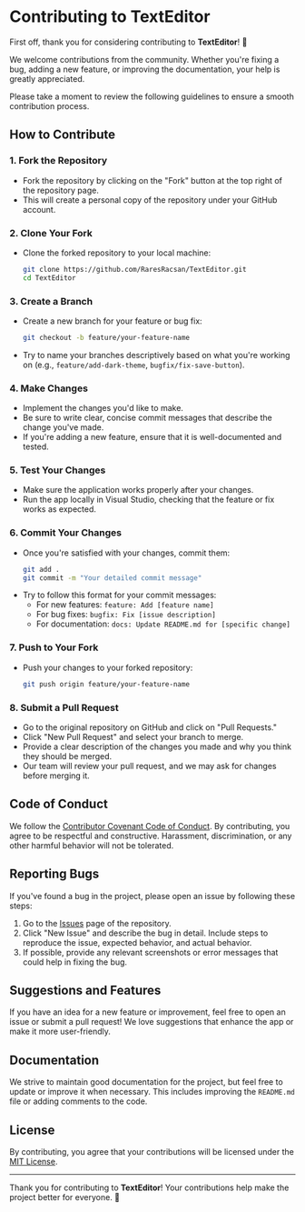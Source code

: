# Contributing to TextEditor

First off, thank you for considering contributing to **TextEditor**! 🎉

We welcome contributions from the community. Whether you're fixing a bug, adding a new feature, or improving the documentation, your help is greatly appreciated.

Please take a moment to review the following guidelines to ensure a smooth contribution process.

## How to Contribute

### 1. **Fork the Repository**
   - Fork the repository by clicking on the "Fork" button at the top right of the repository page.
   - This will create a personal copy of the repository under your GitHub account.

### 2. **Clone Your Fork**
   - Clone the forked repository to your local machine:
     ```bash
     git clone https://github.com/RaresRacsan/TextEditor.git
     cd TextEditor
     ```

### 3. **Create a Branch**
   - Create a new branch for your feature or bug fix:
     ```bash
     git checkout -b feature/your-feature-name
     ```
   - Try to name your branches descriptively based on what you're working on (e.g., `feature/add-dark-theme`, `bugfix/fix-save-button`).

### 4. **Make Changes**
   - Implement the changes you'd like to make.
   - Be sure to write clear, concise commit messages that describe the change you've made.
   - If you're adding a new feature, ensure that it is well-documented and tested.

### 5. **Test Your Changes**
   - Make sure the application works properly after your changes.
   - Run the app locally in Visual Studio, checking that the feature or fix works as expected.

### 6. **Commit Your Changes**
   - Once you're satisfied with your changes, commit them:
     ```bash
     git add .
     git commit -m "Your detailed commit message"
     ```
   - Try to follow this format for your commit messages:
     - For new features: `feature: Add [feature name]`
     - For bug fixes: `bugfix: Fix [issue description]`
     - For documentation: `docs: Update README.md for [specific change]`

### 7. **Push to Your Fork**
   - Push your changes to your forked repository:
     ```bash
     git push origin feature/your-feature-name
     ```

### 8. **Submit a Pull Request**
   - Go to the original repository on GitHub and click on "Pull Requests."
   - Click "New Pull Request" and select your branch to merge.
   - Provide a clear description of the changes you made and why you think they should be merged.
   - Our team will review your pull request, and we may ask for changes before merging it.

## Code of Conduct

We follow the [Contributor Covenant Code of Conduct](https://www.contributor-covenant.org/). By contributing, you agree to be respectful and constructive. Harassment, discrimination, or any other harmful behavior will not be tolerated.

## Reporting Bugs

If you've found a bug in the project, please open an issue by following these steps:

1. Go to the [Issues](https://github.com/RaresRacsan/PlainTextEditor/issues) page of the repository.
2. Click "New Issue" and describe the bug in detail. Include steps to reproduce the issue, expected behavior, and actual behavior.
3. If possible, provide any relevant screenshots or error messages that could help in fixing the bug.

## Suggestions and Features

If you have an idea for a new feature or improvement, feel free to open an issue or submit a pull request! We love suggestions that enhance the app or make it more user-friendly.

## Documentation

We strive to maintain good documentation for the project, but feel free to update or improve it when necessary. This includes improving the `README.md` file or adding comments to the code.

## License

By contributing, you agree that your contributions will be licensed under the [MIT License](LICENSE).

---

Thank you for contributing to **TextEditor**! Your contributions help make the project better for everyone. 🚀

